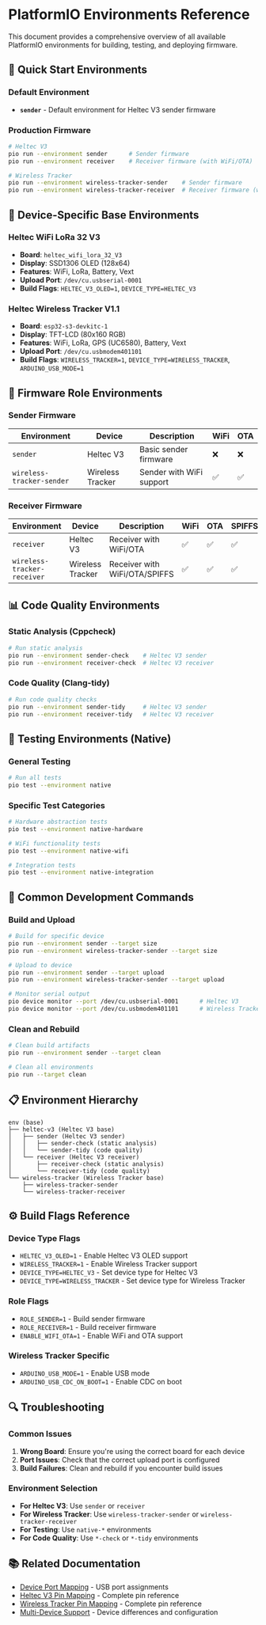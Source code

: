 # PlatformIO Environments Reference

This document provides a comprehensive overview of all available PlatformIO environments for building, testing, and deploying firmware.

## 🎯 **Quick Start Environments**

### **Default Environment**
- **`sender`** - Default environment for Heltec V3 sender firmware

### **Production Firmware**
```bash
# Heltec V3
pio run --environment sender      # Sender firmware
pio run --environment receiver    # Receiver firmware (with WiFi/OTA)

# Wireless Tracker
pio run --environment wireless-tracker-sender    # Sender firmware
pio run --environment wireless-tracker-receiver  # Receiver firmware (with WiFi/OTA/SPIFFS)
```

## 📱 **Device-Specific Base Environments**

### **Heltec WiFi LoRa 32 V3**
- **Board**: `heltec_wifi_lora_32_V3`
- **Display**: SSD1306 OLED (128x64)
- **Features**: WiFi, LoRa, Battery, Vext
- **Upload Port**: `/dev/cu.usbserial-0001`
- **Build Flags**: `HELTEC_V3_OLED=1`, `DEVICE_TYPE=HELTEC_V3`

### **Heltec Wireless Tracker V1.1**
- **Board**: `esp32-s3-devkitc-1`
- **Display**: TFT-LCD (80x160 RGB)
- **Features**: WiFi, LoRa, GPS (UC6580), Battery, Vext
- **Upload Port**: `/dev/cu.usbmodem401101`
- **Build Flags**: `WIRELESS_TRACKER=1`, `DEVICE_TYPE=WIRELESS_TRACKER`, `ARDUINO_USB_MODE=1`

## 🔧 **Firmware Role Environments**

### **Sender Firmware**
| Environment | Device | Description | WiFi | OTA |
|-------------|--------|-------------|------|-----|
| `sender` | Heltec V3 | Basic sender firmware | ❌ | ❌ |
| `wireless-tracker-sender` | Wireless Tracker | Sender with WiFi support | ✅ | ✅ |

### **Receiver Firmware**
| Environment | Device | Description | WiFi | OTA | SPIFFS |
|-------------|--------|-------------|------|-----|---------|
| `receiver` | Heltec V3 | Receiver with WiFi/OTA | ✅ | ✅ | ✅ |
| `wireless-tracker-receiver` | Wireless Tracker | Receiver with WiFi/OTA/SPIFFS | ✅ | ✅ | ✅ |

## 📊 **Code Quality Environments**

### **Static Analysis (Cppcheck)**
```bash
# Run static analysis
pio run --environment sender-check    # Heltec V3 sender
pio run --environment receiver-check  # Heltec V3 receiver
```

### **Code Quality (Clang-tidy)**
```bash
# Run code quality checks
pio run --environment sender-tidy     # Heltec V3 sender
pio run --environment receiver-tidy   # Heltec V3 receiver
```

## 🧪 **Testing Environments (Native)**

### **General Testing**
```bash
# Run all tests
pio test --environment native
```

### **Specific Test Categories**
```bash
# Hardware abstraction tests
pio test --environment native-hardware

# WiFi functionality tests
pio test --environment native-wifi

# Integration tests
pio test --environment native-integration
```

## 🚀 **Common Development Commands**

### **Build and Upload**
```bash
# Build for specific device
pio run --environment sender --target size
pio run --environment wireless-tracker-sender --target size

# Upload to device
pio run --environment sender --target upload
pio run --environment wireless-tracker-sender --target upload

# Monitor serial output
pio device monitor --port /dev/cu.usbserial-0001      # Heltec V3
pio device monitor --port /dev/cu.usbmodem401101      # Wireless Tracker
```

### **Clean and Rebuild**
```bash
# Clean build artifacts
pio run --environment sender --target clean

# Clean all environments
pio run --target clean
```

## 📋 **Environment Hierarchy**

```
env (base)
├── heltec-v3 (Heltec V3 base)
│   ├── sender (Heltec V3 sender)
│   │   ├── sender-check (static analysis)
│   │   └── sender-tidy (code quality)
│   └── receiver (Heltec V3 receiver)
│       ├── receiver-check (static analysis)
│       └── receiver-tidy (code quality)
└── wireless-tracker (Wireless Tracker base)
    ├── wireless-tracker-sender
    └── wireless-tracker-receiver
```

## ⚙️ **Build Flags Reference**

### **Device Type Flags**
- `HELTEC_V3_OLED=1` - Enable Heltec V3 OLED support
- `WIRELESS_TRACKER=1` - Enable Wireless Tracker support
- `DEVICE_TYPE=HELTEC_V3` - Set device type for Heltec V3
- `DEVICE_TYPE=WIRELESS_TRACKER` - Set device type for Wireless Tracker

### **Role Flags**
- `ROLE_SENDER=1` - Build sender firmware
- `ROLE_RECEIVER=1` - Build receiver firmware
- `ENABLE_WIFI_OTA=1` - Enable WiFi and OTA support

### **Wireless Tracker Specific**
- `ARDUINO_USB_MODE=1` - Enable USB mode
- `ARDUINO_USB_CDC_ON_BOOT=1` - Enable CDC on boot

## 🔍 **Troubleshooting**

### **Common Issues**
1. **Wrong Board**: Ensure you're using the correct board for each device
2. **Port Issues**: Check that the correct upload port is configured
3. **Build Failures**: Clean and rebuild if you encounter build issues

### **Environment Selection**
- **For Heltec V3**: Use `sender` or `receiver`
- **For Wireless Tracker**: Use `wireless-tracker-sender` or `wireless-tracker-receiver`
- **For Testing**: Use `native-*` environments
- **For Code Quality**: Use `*-check` or `*-tidy` environments

## 📚 **Related Documentation**

- [Device Port Mapping](DEVICE_PORTS.md) - USB port assignments
- [Heltec V3 Pin Mapping](HELTEC_V3_PIN_MAPPING.md) - Complete pin reference
- [Wireless Tracker Pin Mapping](WIRELESS_TRACKER_PIN_MAPPING.md) - Complete pin reference
- [Multi-Device Support](MULTI_DEVICE_SUPPORT.md) - Device differences and configuration
